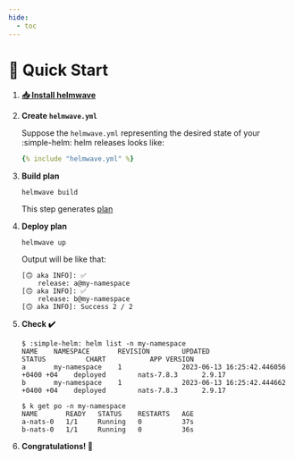 ```yaml
---
hide:
  - toc
---
```

# 🔰 Quick Start

<script async id="asciicast-591181" src="https://asciinema.org/a/591181.js"></script>

1. **[📥 Install helmwave](../../install)** 
2. **Create `helmwave.yml`**

    Suppose the `helmwave.yml` representing the desired state of your :simple-helm: helm releases looks like:

    ```yaml title="helmwave.yml"
    {% include "helmwave.yml" %}
    ```

3. **Build plan**

    ```shell
    helmwave build
    ```

    This step generates [plan](../../cli/#build)

4. **Deploy plan**

    ```shell
    helmwave up
    ```

    Output will be like that:

    ```shell
    [🙃 aka INFO]: ✅
        release: a@my-namespace
    [🙃 aka INFO]: ✅
        release: b@my-namespace
    [🙃 aka INFO]: Success 2 / 2
    ```

5. **Check ✔️**

    ```shell
    $ :simple-helm: helm list -n my-namespace
    NAME    NAMESPACE       REVISION        UPDATED                                 STATUS          CHART           APP VERSION
    a       my-namespace    1               2023-06-13 16:25:42.446056 +0400 +04    deployed        nats-7.8.3      2.9.17     
    b       my-namespace    1               2023-06-13 16:25:42.444662 +0400 +04    deployed        nats-7.8.3      2.9.17

    $ k get po -n my-namespace                                                                                                                         
    NAME       READY   STATUS    RESTARTS   AGE
    a-nats-0   1/1     Running   0          37s
    b-nats-0   1/1     Running   0          36s
    ```

6. **Congratulations! 🥳**
